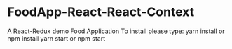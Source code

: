 # FoodApp-React-React-Context
A React-Redux demo Food Application
To install please type:
yarn install or npm install
yarn start or npm start
